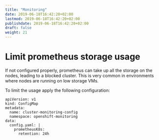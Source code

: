 ```yaml
---
title: "Monitoring"
date: 2019-06-18T16:42:20+02:00
lastmod: 2019-06-18T16:42:20+02:00
publishdate: 2019-06-18T16:42:20+02:00
draft: false
weight: 21
---
```


# Limit prometheus storage usage

If not configured properly, prometheus can take up all the storage on the nodes, leading to a blocked cluster. This is very common in environments where nodes are running on low storage VMs.

To limit the usage apply the following configuration:

```
apiVersion: v1
kind: ConfigMap
metadata:
  name: cluster-monitoring-config
  namespace: openshift-monitoring
data:
  config.yaml: |
    prometheusK8s:
      retention: 24h
```
